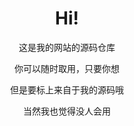 <h1 style="text-align: center;">Hi!</h1>
<p style="text-align: center;">这是我的网站的源码仓库</p>
<p style="text-align: center;">你可以随时取用，只要你想</p>
<p style="text-align: center;">但是要标上来自于我的源码哦</p>
<p style="text-align: center;">当然我也觉得没人会用</p>

